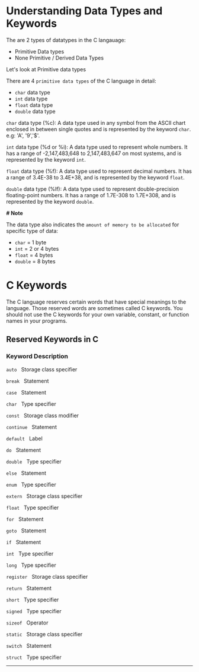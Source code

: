 # Understanding Data Types and Keywords

The are 2 types of datatypes in the C langauage:

- Primitive Data types
- None Primitive / Derived Data Types

Let's look at Primitive data types

There are 4 `primitive data types` of the C language in detail:

- `char` data type
- `int` data type
- `float` data type
- `double` data type

`char` data type (%c): A data type used in any symbol from the ASCII chart enclosed in between single quotes and is represented by the keyword `char`. e.g: 'A', '9','$'.

`int` data type (%d or %i): A data type used to represent whole numbers. It has a range of -2,147,483,648 to 2,147,483,647 on most systems, and is represented by the keyword `int`.

`float` data type (%f): A data type used to represent decimal numbers. It has a range of 3.4E-38 to 3.4E+38, and is represented by the keyword `float`.

`double` data type (%lf): A data type used to represent double-precision floating-point numbers. It has a range of 1.7E-308 to 1.7E+308, and is represented by the keyword `double`.

**# Note**

The data type also indicates the  `amount of memory to be allocated` for specific type of data:

- `char` = 1 byte
- `int` = 2 or 4 bytes
- `float` = 4 bytes
- `double` = 8 bytes

# C Keywords

The C language reserves certain words that have special meanings to the language.
Those reserved words are sometimes called C keywords.
You should not use the C keywords for your own variable, constant, or function names in your programs.

## Reserved Keywords in C

### Keyword     Description

`auto`       &#160;       Storage class specifier

`break`      &#160;     Statement

`case`       &#160;     Statement

`char`       &#160;     Type specifier

`const`      &#160;     Storage class modifier

`continue`   &#160;     Statement

`default`     &#160;    Label

`do`          &#160;    Statement

`double`      &#160;    Type specifier

`else`        &#160;    Statement

`enum`         &#160;   Type specifier

`extern`       &#160;   Storage class specifier

`float`       &#160;    Type specifier

`for`         &#160;    Statement

`goto`        &#160;    Statement

`if`          &#160;    Statement

`int`         &#160;    Type specifier

`long`        &#160;    Type specifier

`register`    &#160;    Storage class specifier

`return`      &#160;    Statement

`short`       &#160;    Type specifier

`signed`      &#160;    Type specifier

`sizeof`      &#160;    Operator

`static`       &#160;   Storage class specifier

`switch`       &#160;   Statement

`struct`       &#160;   Type specifier

----
